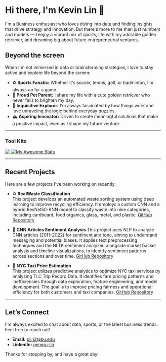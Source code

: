 <!--
  README Profile of Kevin Lin.
-->

# Hi there, I'm Kevin Lin 👋
I'm a Business enthusiast who loves diving into data and finding insights that drive strategy and innovation. But there's more to me than just numbers and models — I enjoy a vibrant mix of sports, life with my adorable golden retriever, and dreaming big about future entrepreneurial ventures.

## Beyond the screen

When I'm not immersed in data or brainstorming strategies, I love to stay active and explore life beyond the screen:

- ⚽ **Sports Fanatic:** Whether it's soccer, tennis, golf, or badminton, I’m always up for a game.
- 🐾 **Proud Pet Parent:** I share my life with a cute golden retriever who never fails to brighten my day.
- 🤔 **Inquisitive Explorer:** I’m always fascinated by how things work and love unraveling the logic behind everyday puzzles.
- 🏔️ **Aspiring Innovator:** Driven to create meaningful solutions that make a positive impact, even as I shape my future venture.


---

### Tool Kits  
<img align="left" src="https://github-readme-stats.vercel.app/api/top-langs/?username=pengrulin&theme=" />  

[![My Awesome Stats](https://awesome-github-stats.azurewebsites.net/user-stats/pengrulin?cardType=github&theme=flag-brazil)](https://git.io/awesome-stats-card)  

---

## Recent Projects

Here are a few projects I've been working on recently:

- ♻️ **RealWaste Classification**  
  This project develops an automated waste sorting system using deep learning to improve recycling efficiency. It employs a custom CNN and a hybrid ResNet50-KNN model to classify waste into nine categories, including cardboard, food organics, glass, metal, and plastic.
  [GitHub Repository](https://github.com/pengrulin/RealWaste-Classification)
  
- 📰 **CNN Articles Sentiment Analysis**
  This project uses NLP to analyze CNN articles (2011–2022) for sentiment and tone, aiming to understand messaging and potential biases. It applies text preprocessing techniques and the NLTK sentiment analyzer, alongside market basket analysis and timeline visualizations, to identify sentiment patterns across sections and over time.
  [GitHub Repository](https://github.com/pengrulin/CNN-News-Sentiment-Analysis)

- 🚖 **NYC Taxi Price Estimation**  
  This project utilizes predictive analytics to optimize NYC taxi services by analyzing TLC Trip Record Data. It identifies fare pricing patterns and inefficiencies through data exploration, feature engineering, and model development. The goal is to improve pricing fairness and operational efficiency for both customers and taxi companies.
  [GitHub Repository](https://github.com/pengrulin/NYC-Taxi-Price-Estimation) 

---

## Let’s Connect

I'm always excited to chat about data, sports, or the latest business trends. Feel free to reach out!

- **Email:** [plin3@bu.edu](mailto:pengrulin33@gmail.com)
- **LinkedIn:** [pengru-lin](https://www.linkedin.com/in/pengru-lin)

Thanks for stopping by, and have a great day!

